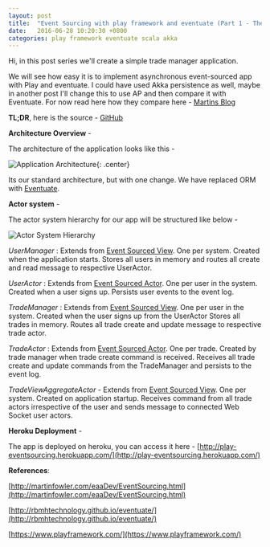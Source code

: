 ```yaml
---
layout: post
title:  "Event Sourcing with play framework and eventuate (Part 1 - The design)"
date:   2016-06-28 10:20:30 +0800
categories: play framework eventuate scala akka
---
```



Hi, in this post series we'll create a simple trade manager application.

We will see how easy it is to implement asynchronous event-sourced app with Play and eventuate. 
I could have used Akka persistence as well, maybe in another post I'll change this to use AP and then compare it with Eventuate. 
For now read here how they compare here - [Martins Blog](http://krasserm.github.io/2015/05/25/akka-persistence-eventuate-comparison/)

**TL;DR**, 
here is the source - [GitHub](https://github.com/kunalkanojia/react-play-eventsourcing )

**Architecture Overview** -  

The architecture of the application looks like this - 

![Application Architecture](/images/architecture.png){: .center}

Its our standard architecture, but with one change. We have replaced ORM with [Eventuate](http://rbmhtechnology.github.io/eventuate/). 


**Actor system** - 

The actor system hierarchy for our app will be structured like below - 

![Actor System Hierarchy](/images/actor_system.png)

_UserManager_ :
Extends from [Event Sourced View](http://rbmhtechnology.github.io/eventuate/architecture.html#event-sourced-views). One per system. Created when the application starts. Stores all users in memory and routes all create and read message to respective UserActor.

_UserActor_ :
Extends from [Event Sourced Actor](http://rbmhtechnology.github.io/eventuate/user-guide.html#event-sourced-actors). One per user in the system. Created when a user signs up. Persists user events to the event log.

_TradeManager_ :
 Extends from [Event Sourced View](http://rbmhtechnology.github.io/eventuate/architecture.html#event-sourced-views). One per user in the system. Created when the user signs up from the UserActor Stores all trades in memory. Routes all trade create and update message to respective trade actor.

_TradeActor_ :
Extends from [Event Sourced Actor](http://rbmhtechnology.github.io/eventuate/user-guide.html#event-sourced-actors). One per trade. Created by trade manager when trade create command is received. Receives all trade create and update commands from the TradeManager and persists to the event log.

_TradeViewAggregateActor_ - 
Extends from [Event Sourced View](http://rbmhtechnology.github.io/eventuate/architecture.html#event-sourced-views). One per system. Created on application startup. Receives command from all trade actors irrespective of the user and sends message to connected Web Socket user actors.


**Heroku Deployment** - 

The app is deployed on heroku, you can access it here - [http://play-eventsourcing.herokuapp.com/](http://play-eventsourcing.herokuapp.com/)


**References**: 

[http://martinfowler.com/eaaDev/EventSourcing.html](http://martinfowler.com/eaaDev/EventSourcing.html)

[http://rbmhtechnology.github.io/eventuate/](http://rbmhtechnology.github.io/eventuate/)

[https://www.playframework.com/](https://www.playframework.com/)

